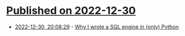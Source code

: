 # [Published on 2022-12-30](index.md)

* [2022-12-30, 20:08:29](https://news.ycombinator.com/item?id=34189422) - [Why I wrote a SQL engine in (only) Python](https://github.com/marsupialtail/quokka/blob/master/blog/why.md)
